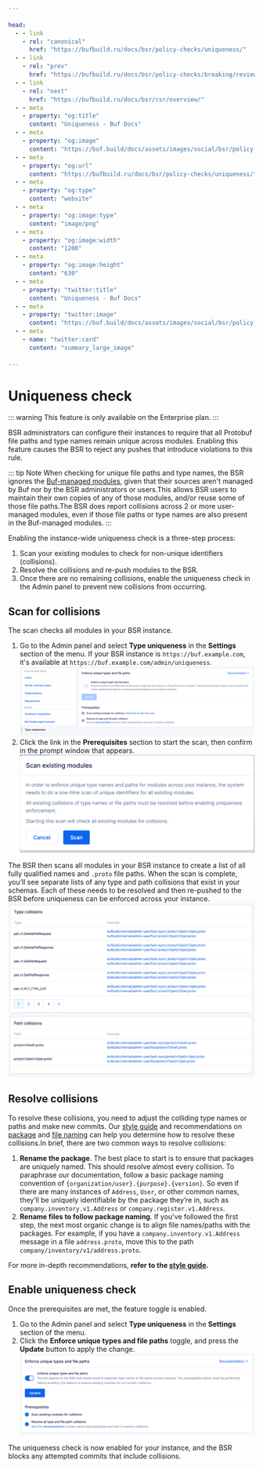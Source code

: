 ```yaml
---

head:
  - - link
    - rel: "canonical"
      href: "https://bufbuild.ru/docs/bsr/policy-checks/uniqueness/"
  - - link
    - rel: "prev"
      href: "https://bufbuild.ru/docs/bsr/policy-checks/breaking/review-commits/"
  - - link
    - rel: "next"
      href: "https://bufbuild.ru/docs/bsr/csr/overview/"
  - - meta
    - property: "og:title"
      content: "Uniqueness - Buf Docs"
  - - meta
    - property: "og:image"
      content: "https://buf.build/docs/assets/images/social/bsr/policy-checks/uniqueness.png"
  - - meta
    - property: "og:url"
      content: "https://bufbuild.ru/docs/bsr/policy-checks/uniqueness/"
  - - meta
    - property: "og:type"
      content: "website"
  - - meta
    - property: "og:image:type"
      content: "image/png"
  - - meta
    - property: "og:image:width"
      content: "1200"
  - - meta
    - property: "og:image:height"
      content: "630"
  - - meta
    - property: "twitter:title"
      content: "Uniqueness - Buf Docs"
  - - meta
    - property: "twitter:image"
      content: "https://buf.build/docs/assets/images/social/bsr/policy-checks/uniqueness.png"
  - - meta
    - name: "twitter:card"
      content: "summary_large_image"

---
```


# Uniqueness check

::: warning
This feature is only available on the Enterprise plan.
:::

BSR administrators can configure their instances to require that all Protobuf file paths and type names remain unique across modules. Enabling this feature causes the BSR to reject any pushes that introduce violations to this rule.

::: tip Note
When checking for unique file paths and type names, the BSR ignores the [Buf-managed modules](../../admin/instance/managed-modules/), given that their sources aren't managed by Buf nor by the BSR administrators or users.This allows BSR users to maintain their own copies of any of those modules, and/or reuse some of those file paths.The BSR does report collisions across 2 or more user-managed modules, even if those file paths or type names are also present in the Buf-managed modules.
:::

Enabling the instance-wide uniqueness check is a three-step process:

1.  Scan your existing modules to check for non-unique identifiers (collisions).
2.  Resolve the collisions and re-push modules to the BSR.
3.  Once there are no remaining collisions, enable the uniqueness check in the Admin panel to prevent new collisions from occurring.

## Scan for collisions

The scan checks all modules in your BSR instance.

1.  Go to the Admin panel and select **Type uniqueness** in the **Settings** section of the menu. If your BSR instance is `https://buf.example.com`, it's available at `https://buf.example.com/admin/uniqueness`.![uniqueness panel overview](../../../images/bsr/policy-checks/overview.png)
2.  Click the link in the **Prerequisites** section to start the scan, then confirm in the prompt window that appears.![module scanning modal](../../../images/bsr/policy-checks/scan-modal.png)

The BSR then scans all modules in your BSR instance to create a list of all fully qualified names and `.proto` file paths. When the scan is complete, you’ll see separate lists of any type and path collisions that exist in your schemas. Each of these needs to be resolved and then re-pushed to the BSR before uniqueness can be enforced across your instance.![type and path collisions panel](../../../images/bsr/policy-checks/collisions.png)

## Resolve collisions

To resolve these collisions, you need to adjust the colliding type names or paths and make new commits. Our [style guide](../../../best-practices/style-guide/) and recommendations on [package](../../../reference/protobuf-files-and-packages/#packages) and [file naming](../../../reference/protobuf-files-and-packages/#file-paths) can help you determine how to resolve these collisions.In brief, there are two common ways to resolve collisions:

1.  **Rename the package**. The best place to start is to ensure that packages are uniquely named. This should resolve almost every collision. To paraphrase our documentation, follow a basic package naming convention of `{organization/user}.{purpose}.{version}`. So even if there are many instances of `Address`, `User`, or other common names, they’ll be uniquely identifiable by the package they’re in, such as `company.inventory.v1.Address` or `company.register.v1.Address`.
2.  **Rename files to follow package naming**. If you've followed the first step, the next most organic change is to align file names/paths with the packages. For example, if you have a `company.inventory.v1.Address` message in a file `address.proto`, move this to the path `company/inventory/v1/address.proto`.

For more in-depth recommendations, **refer to the [style guide](../../../best-practices/style-guide/).**

## Enable uniqueness check

Once the prerequisites are met, the feature toggle is enabled.

1.  Go to the Admin panel and select **Type uniqueness** in the **Settings** section of the menu.
2.  Click the **Enforce unique types and file paths** toggle, and press the **Update** button to apply the change.![enforcement toggle](../../../images/bsr/policy-checks/enforce-toggle.png)

The uniqueness check is now enabled for your instance, and the BSR blocks any attempted commits that include collisions.
